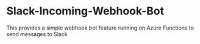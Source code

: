 # Slack-Incoming-Webhook-Bot
This provides a simple webhook bot feature running on Azure Functions to send messages to Slack
